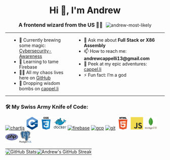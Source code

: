 <h1 align="center">Hi 👋, I'm Andrew</h1>

<div align="center" style="display:flex; align-items:baseline; justify-content:center; gap:10px;">
  <h3 style="margin:0;">A frontend wizard from the US 🧙‍♂️</h3>
  <img src="https://komarev.com/ghpvc/?username=andrew-most-likely&label=Profile%20views&color=0e75b6&style=flat" 
       alt="andrew-most-likely" />
</div>

<table align="center" style="border-collapse:collapse; border:none; width:100%; table-layout:fixed;">
  <tr>
    <td style="vertical-align:top; width:500px; border:none; padding:0 20px;">
      <ul>
        <li>🔭 Currently brewing some magic: <a href="https://github.com/Andrew-most-likely/Cybersecurity-Awareness">Cybersecurity-Awareness</a></li>
        <li>🌱 Learning to tame Firebase</li>
        <li>👨‍💻 All my chaos lives here on <a href="https://github.com/Andrew-most-likely">GitHub</a></li>
        <li>📝 Dropping wisdom bombs on <a href="https://cappel.li/HTML/notes.html">cappel.li</a></li>
      </ul>
    </td>
    <td style="vertical-align:top; width:500px; border:none; padding:0 20px;">
      <ul>
        <li>💬 Ask me about <b>Full Stack or X86 Assembly</b></li>
        <li>📫 How to reach me: <b>andrewcappelli13@gmail.com</b></li>
        <li>📄 Peek at my epic adventures: <a href="https://cappel.li">cappel.li</a></li>
        <li>⚡ Fun fact: I’m a god </li>
      </ul>
    </td>
  </tr>
</table>

<h3 align="left">🛠️ My Swiss Army Knife of Code:</h3>
<p align="left"> 
  <a href="https://www.chartjs.org"><img src="https://www.chartjs.org/media/logo-title.svg" alt="chartjs" width="40" height="40"/></a>
  <a href="https://www.w3schools.com/cpp/"><img src="https://raw.githubusercontent.com/devicons/devicon/master/icons/cplusplus/cplusplus-original.svg" alt="cplusplus" width="40" height="40"/></a>
  <a href="https://www.w3schools.com/css/"><img src="https://raw.githubusercontent.com/devicons/devicon/master/icons/css3/css3-original-wordmark.svg" alt="css3" width="40" height="40"/></a>
  <a href="https://www.docker.com/"><img src="https://raw.githubusercontent.com/devicons/devicon/master/icons/docker/docker-original-wordmark.svg" alt="docker" width="40" height="40"/></a>
  <a href="https://firebase.google.com/"><img src="https://www.vectorlogo.zone/logos/firebase/firebase-icon.svg" alt="firebase" width="40" height="40"/></a>
  <a href="https://cloud.google.com"><img src="https://www.vectorlogo.zone/logos/google_cloud/google_cloud-icon.svg" alt="gcp" width="40" height="40"/></a>
  <a href="https://git-scm.com/"><img src="https://www.vectorlogo.zone/logos/git-scm/git-scm-icon.svg" alt="git" width="40" height="40"/></a>
  <a href="https://www.w3.org/html/"><img src="https://raw.githubusercontent.com/devicons/devicon/master/icons/html5/html5-original-wordmark.svg" alt="html5" width="40" height="40"/></a>
  <a href="https://developer.mozilla.org/en-US/docs/Web/JavaScript"><img src="https://raw.githubusercontent.com/devicons/devicon/master/icons/javascript/javascript-original.svg" alt="javascript" width="40" height="40"/></a>
  <a href="https://www.mongodb.com/"><img src="https://raw.githubusercontent.com/devicons/devicon/master/icons/mongodb/mongodb-original-wordmark.svg" alt="mongodb" width="40" height="40"/></a>
  <a href="https://www.php.net"><img src="https://raw.githubusercontent.com/devicons/devicon/master/icons/php/php-original.svg" alt="php" width="40" height="40"/></a>
  <a href="https://www.postgresql.org"><img src="https://raw.githubusercontent.com/devicons/devicon/master/icons/postgresql/postgresql-original-wordmark.svg" alt="postgresql" width="40" height="40"/></a>
</p>

<table align="left" style="border-collapse: collapse; border: none; padding: 0; margin: 0;">
  <tr>
    <td style="border: none; padding: 0;">
      <img src="https://github-readme-stats.vercel.app/api?username=andrew-most-likely&show_icons=true&locale=en" 
           alt="GitHub Stats" 
           width="470" style="border-radius: 10px;"/>
    </td>
    <td style="border: none; padding: 0;">
  <img
    src="https://github-readme-streak-stats-rose-seven.vercel.app?user=Andrew-most-likely&theme=dark&hide_border=true"
    alt="Andrew's GitHub Streak"
     width="500" style="border-radius: 10px;"/>
    </td>
  </tr>
</table>
